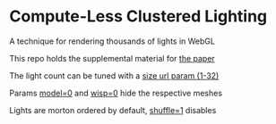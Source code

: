 # Compute-Less Clustered Lighting

A technique for rendering thousands of lights in WebGL

This repo holds the supplemental material for [the paper]()

The light count can be tuned with a [size url param (1-32)]()

Params [model=0]() and [wisp=0]() hide the respective meshes

Lights are morton ordered by default, [shuffle=1]() disables